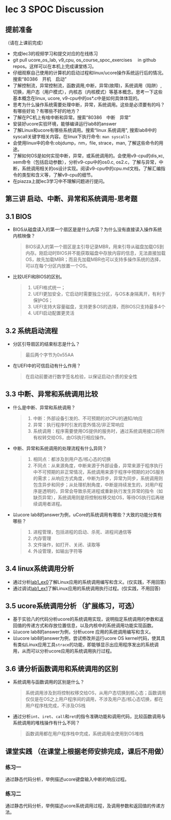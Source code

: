 # lec 3 SPOC Discussion

## **提前准备**
（请在上课前完成）


 - 完成lec3的视频学习和提交对应的在线练习
 - git pull ucore_os_lab, v9_cpu, os_course_spoc_exercises  　in github repos。这样可以在本机上完成课堂练习。
 - 仔细观察自己使用的计算机的启动过程和linux/ucore操作系统运行后的情况。搜索“80386　开机　启动”
 - 了解控制流，异常控制流，函数调用,中断，异常(故障)，系统调用（陷阱）,切换，用户态（用户模式），内核态（内核模式）等基本概念。思考一下这些基本概念在linux, ucore, v9-cpu中的os*.c中是如何具体体现的。
 - 思考为什么操作系统需要处理中断，异常，系统调用。这些是必须要有的吗？有哪些好处？有哪些不好的地方？
 - 了解在PC机上有啥中断和异常。搜索“80386　中断　异常”
 - 安装好ucore实验环境，能够编译运行lab8的answer
 - 了解Linux和ucore有哪些系统调用。搜索“linux 系统调用", 搜索lab8中的syscall关键字相关内容。在linux下执行命令: ```man syscalls```
 - 会使用linux中的命令:objdump，nm，file, strace，man, 了解这些命令的用途。
 - 了解如何OS是如何实现中断，异常，或系统调用的。会使用v9-cpu的dis,xc, xem命令（包括启动参数），分析v9-cpu中的os0.c, os2.c，了解与异常，中断，系统调用相关的os设计实现。阅读v9-cpu中的cpu.md文档，了解汇编指令的类型和含义等，了解v9-cpu的细节。
 - 在piazza上就lec3学习中不理解问题进行提问。

## 第三讲 启动、中断、异常和系统调用-思考题

## 3.1 BIOS
-  BIOS从磁盘读入的第一个扇区是是什么内容？为什么没有直接读入操作系统内核映像？

    > BIOS读入的第一个扇区是主引导记录MBR，用来引导从磁盘加载OS到内存。刚启动时BIOS并不能获取磁盘中存放内容的信息，无法直接加载OS，故先加载MBR；而且先加载MBR也可以支持多操作系统的选择，可以在每个分区内放置一个OS。

- 比较UEFI和BIOS的区别。

    > 1. UEFI格式统一；
    > 2. UEFI更加安全，它启动时需要独立分区，与OS本身隔离开，有利于保护OS；
    > 3. UEFI支持大容量磁盘，支持更多OS的选择，而BIOS只支持最多4个
    > 4. UEFI启动配置更灵活

## 3.2 系统启动流程

- 分区引导扇区的结束标志是什么？

    > 最后两个字节为0x55AA

- 在UEFI中的可信启动有什么作用？

    > 在启动前要进行数字签名检验，以保证启动介质的安全性

## 3.3 中断、异常和系统调用比较

- 什么是中断、异常和系统调用？

    > 1. 中断：外部设备引发的、不可预期的对CPU的通知/响应
    > 2. 异常：执行程序时引发的意外情况/非正常响应
    > 3. 系统调用：程序需要使用OS提供的服务时，通过系统调用接口将所有权转交给OS，由OS执行相应操作。

- 中断、异常和系统调用的处理流程有什么异同？
    
    > 1. 相同点：都涉及到用户态/核心态的切换
    > 2. 不同点：从来源角度，中断来源于外部设备，异常来源于程序执行中不可预期的非正常情况，系统调用来源于程序中预期的对OS服务的需求；从响应方式角度，中断为异步，异常为同步，系统调用则包含异步和同步；从处理机制角度，中断是持续发生的，对用户程序是透明的，异常会导致杀死进程或重新执行发生异常的指令（如缺页异常），系统调用则是将控制权移交给OS，等待OS执行后再继续调用者进程。

- 以ucore lab8的answer为例，uCore的系统调用有哪些？大致的功能分类有哪些？

    > 1. 进程管理，包括进程的启动、杀死、进程间通信等
    > 2. 内存管理
    > 3. 文件操作，如打开、关闭、读取等
    > 4. 外设管理，如输出字符等

## 3.4 linux系统调用分析
-  通过分析[lab1_ex0](https://github.com/chyyuu/ucore_lab/blob/master/related_info/lab1/lab1-ex0.md)了解Linux应用的系统调用编写和含义。(仅实践，不用回答)
- 通过调试[lab1_ex1](https://github.com/chyyuu/ucore_lab/blob/master/related_info/lab1/lab1-ex1.md)了解Linux应用的系统调用执行过程。(仅实践，不用回答)


## 3.5 ucore系统调用分析 （扩展练习，可选）
-  基于实验八的代码分析ucore的系统调用实现，说明指定系统调用的参数和返回值的传递方式和存放位置信息，以及内核中的系统调用功能实现函数。
- 以ucore lab8的answer为例，分析ucore 应用的系统调用编写和含义。
- 以ucore lab8的answer为例，尝试修改并运行ucore OS kernel代码，使其具有类似Linux应用工具`strace`的功能，即能够显示出应用程序发出的系统调用，从而可以分析ucore应用的系统调用执行过程。

 
## 3.6 请分析函数调用和系统调用的区别
- 系统调用与函数调用的区别是什么？

    > 系统调用涉及到将控制权移交给OS，从用户态切换到核心态；函数调用仅仅是在OS之上用户程序间的调用，不涉及用户态/核心态切换，都在用户程序栈完成，不涉及OS栈

- 通过分析`int`、`iret`、`call`和`ret`的指令准确功能和调用代码，比较函数调用与系统调用的堆栈操作有什么不同？

    > 函数调用都在用户程序栈中完成，系统调用会使用到OS堆栈

## 课堂实践 （在课堂上根据老师安排完成，课后不用做）
### 练习一
通过静态代码分析，举例描述ucore键盘输入中断的响应过程。

### 练习二
通过静态代码分析，举例描述ucore系统调用过程，及调用参数和返回值的传递方法。
